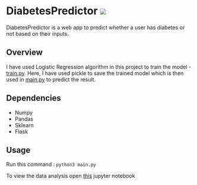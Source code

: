 # DiabetesPredictor [![](https://img.shields.io/github/license/mashape/apistatus.svg)](LICENSE)
DiabetesPredictor is a web app to predict whether a user has diabetes or not based on their inputs. 

## Overview 
I have used Logistic Regression algorithm in this project to train the model - [train.py](https://github.com/snaily16/DiabetesPredictor/blob/master/train.py). Here, I have used pickle to save the trained model which is then used in [main.py](https://github.com/snaily16/DiabetesPredictor/blob/master/main.py) to predict the result.

## Dependencies
* Numpy
* Pandas
* Sklearn
* Flask

## Usage
Run this command : ```python3 main.py```

To view the data analysis open [this](https://github.com/snaily16/DiabetesPredictor/blob/master/Diabetes.ipynb) jupyter notebook 
